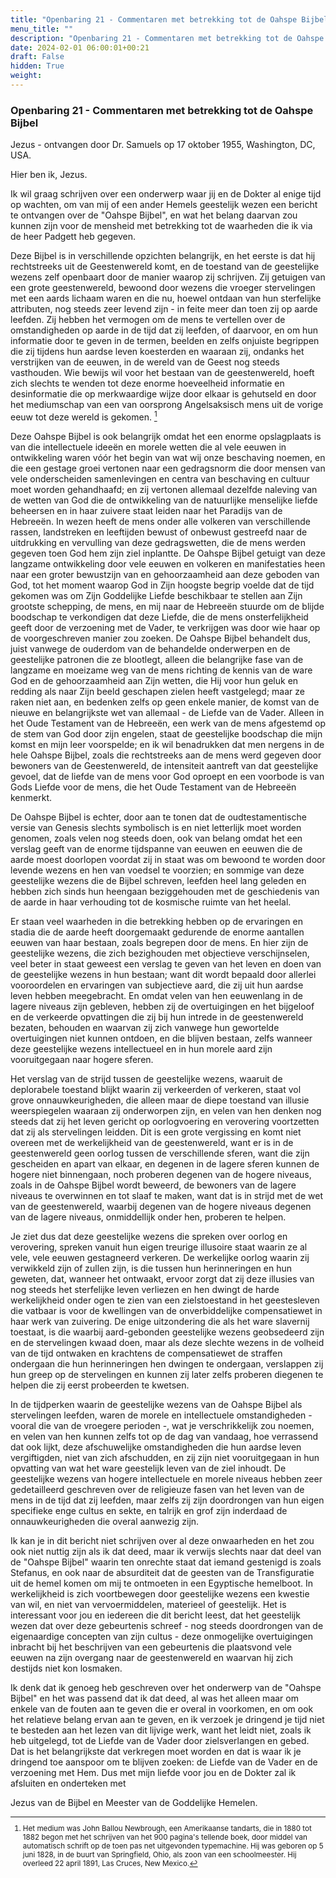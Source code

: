 ```yaml
---
title: "Openbaring 21 - Commentaren met betrekking tot de Oahspe Bijbel"
menu_title: ""
description: "Openbaring 21 - Commentaren met betrekking tot de Oahspe Bijbel"
date: 2024-02-01 06:00:01+00:21
draft: False
hidden: True
weight:
---
```

### Openbaring 21 - Commentaren met betrekking tot de Oahspe Bijbel

Jezus - ontvangen door Dr. Samuels op 17 oktober 1955, Washington, DC, USA.

Hier ben ik, Jezus.

Ik wil graag schrijven over een onderwerp waar jij en de Dokter al enige tijd op wachten, om van mij of een ander Hemels geestelijk wezen een bericht te ontvangen over de "Oahspe Bijbel", en wat het belang daarvan zou kunnen zijn voor de mensheid met betrekking tot de waarheden die ik via de heer Padgett heb gegeven.

Deze Bijbel is in verschillende opzichten belangrijk, en het eerste is dat hij rechtstreeks uit de Geestenwereld komt, en de toestand van de geestelijke wezens zelf openbaart door de manier waarop zij schrijven. Zij getuigen van een grote geestenwereld, bewoond door wezens die vroeger stervelingen met een aards lichaam waren en die nu, hoewel ontdaan van hun sterfelijke attributen, nog steeds zeer levend zijn - in feite meer dan toen zij op aarde leefden. Zij hebben het vermogen om de mens te vertellen over de omstandigheden op aarde in de tijd dat zij leefden, of daarvoor, en om hun informatie door te geven in de termen, beelden en zelfs onjuiste begrippen die zij tijdens hun aardse leven koesterden en waaraan zij, ondanks het verstrijken van de eeuwen, in de wereld van de Geest nog steeds vasthouden. Wie bewijs wil voor het bestaan van de geestenwereld, hoeft zich slechts te wenden tot deze enorme hoeveelheid informatie en desinformatie die op merkwaardige wijze door elkaar is gehutseld en door het mediumschap van een van oorsprong Angelsaksisch mens uit de vorige eeuw tot deze wereld is gekomen. [^1]

Deze Oahspe Bijbel is ook belangrijk omdat het een enorme opslagplaats is van die intellectuele ideeën en morele wetten die al vele eeuwen in ontwikkeling waren vóór het begin van wat wij onze beschaving noemen, en die een gestage groei vertonen naar een gedragsnorm die door mensen van vele onderscheiden samenlevingen en centra van beschaving en cultuur moet worden gehandhaafd; en zij vertonen allemaal dezelfde naleving van de wetten van God die de ontwikkeling van de natuurlijke menselijke liefde beheersen en in haar zuivere staat leiden naar het Paradijs van de Hebreeën. In wezen heeft de mens onder alle volkeren van verschillende rassen, landstreken en leeftijden bewust of onbewust gestreefd naar de uitdrukking en vervulling van deze gedragswetten, die de mens werden gegeven toen God hem zijn ziel inplantte. De Oahspe Bijbel getuigt van deze langzame ontwikkeling door vele eeuwen en volkeren en manifestaties heen naar een groter bewustzijn van en gehoorzaamheid aan deze geboden van God, tot het moment waarop God in Zijn hoogste begrip voelde dat de tijd gekomen was om Zijn Goddelijke Liefde beschikbaar te stellen aan Zijn grootste schepping, de mens, en mij naar de Hebreeën stuurde om de blijde boodschap te verkondigen dat deze Liefde, die de mens onsterfelijkheid geeft door de verzoening met de Vader, te verkrijgen was door wie haar op de voorgeschreven manier zou zoeken. De Oahspe Bijbel behandelt dus, juist vanwege de ouderdom van de behandelde onderwerpen en de geestelijke patronen die ze blootlegt, alleen die belangrijke fase van de langzame en moeizame weg van de mens richting de kennis van de ware God en de gehoorzaamheid aan Zijn wetten, die Hij voor hun geluk en redding als naar Zijn beeld geschapen zielen heeft vastgelegd; maar ze raken niet aan, en bedenken zelfs op geen enkele manier, de komst van de nieuwe en belangrijkste wet van allemaal - de Liefde van de Vader. Alleen in het Oude Testament van de Hebreeën, een werk van de mens afgestemd op de stem van God door zijn engelen, staat de geestelijke boodschap die mijn komst en mijn leer voorspelde; en ik wil benadrukken dat men nergens in de hele Oahspe Bijbel, zoals die rechtstreeks aan de mens werd gegeven door bewoners van de Geestenwereld, de intensiteit aantreft van dat geestelijke gevoel, dat de liefde van de mens voor God oproept en een voorbode is van Gods Liefde voor de mens, die het Oude Testament van de Hebreeën kenmerkt.

De Oahspe Bijbel is echter, door aan te tonen dat de oudtestamentische versie van Genesis slechts symbolisch is en niet letterlijk moet worden genomen, zoals velen nog steeds doen, ook van belang omdat het een verslag geeft van de enorme tijdspanne van eeuwen en eeuwen die de aarde moest doorlopen voordat zij in staat was om bewoond te worden door levende wezens en hen van voedsel te voorzien; en sommige van deze geestelijke wezens die de Bijbel schreven, leefden heel lang geleden en hebben zich sinds hun heengaan beziggehouden met de geschiedenis van de aarde in haar verhouding tot de kosmische ruimte van het heelal.

Er staan veel waarheden in die betrekking hebben op de ervaringen en stadia die de aarde heeft doorgemaakt gedurende de enorme aantallen eeuwen van haar bestaan, zoals begrepen door de mens. En hier zijn de geestelijke wezens, die zich bezighouden met objectieve verschijnselen, veel beter in staat geweest een verslag te geven van het leven en doen van de geestelijke wezens in hun bestaan; want dit wordt bepaald door allerlei vooroordelen en ervaringen van subjectieve aard, die zij uit hun aardse leven hebben meegebracht. En omdat velen van hen eeuwenlang in de lagere niveaus zijn gebleven, hebben zij de overtuigingen en het bijgeloof en de verkeerde opvattingen die zij bij hun intrede in de geestenwereld bezaten, behouden en waarvan zij zich vanwege hun gewortelde overtuigingen niet kunnen ontdoen, en die blijven bestaan, zelfs wanneer deze geestelijke wezens intellectueel en in hun morele aard zijn vooruitgegaan naar hogere sferen.

Het verslag van de strijd tussen de geestelijke wezens, waaruit de deplorabele toestand blijkt waarin zij verkeerden of verkeren, staat vol grove onnauwkeurigheden, die alleen maar de diepe toestand van illusie weerspiegelen waaraan zij onderworpen zijn, en velen van hen denken nog steeds dat zij het leven gericht op oorlogvoering en verovering voortzetten dat zij als stervelingen leidden. Dit is een grote vergissing en komt niet overeen met de werkelijkheid van de geestenwereld, want er is in de geestenwereld geen oorlog tussen de verschillende sferen, want die zijn gescheiden en apart van elkaar, en degenen in de lagere sferen kunnen de hogere niet binnengaan, noch proberen degenen van de hogere niveaus, zoals in de Oahspe Bijbel wordt beweerd, de bewoners van de lagere niveaus te overwinnen en tot slaaf te maken, want dat is in strijd met de wet van de geestenwereld, waarbij degenen van de hogere niveaus degenen van de lagere niveaus, onmiddellijk onder hen, proberen te helpen.

Je ziet dus dat deze geestelijke wezens die spreken over oorlog en verovering, spreken vanuit hun eigen treurige illusoire staat waarin ze al vele, vele eeuwen gestagneerd verkeren. De werkelijke oorlog waarin zij verwikkeld zijn of zullen zijn, is die tussen hun herinneringen en hun geweten, dat, wanneer het ontwaakt, ervoor zorgt dat zij deze illusies van nog steeds het sterfelijke leven verliezen en hen dwingt de harde werkelijkheid onder ogen te zien van een zielstoestand in het geestesleven die vatbaar is voor de kwellingen van de onverbiddelijke compensatiewet in haar werk van zuivering. De enige uitzondering die als het ware slavernij toestaat, is die waarbij aard-gebonden geestelijke wezens geobsedeerd zijn en de stervelingen kwaad doen, maar als deze slechte wezens in de volheid van de tijd ontwaken en krachtens de compensatiewet de straffen ondergaan die hun herinneringen hen dwingen te ondergaan, verslappen zij hun greep op de stervelingen en kunnen zij later zelfs proberen diegenen te helpen die zij eerst probeerden te kwetsen.

In de tijdperken waarin de geestelijke wezens van de Oahspe Bijbel als stervelingen leefden, waren de morele en intellectuele omstandigheden - vooral die van de vroegere perioden -, wat je verschrikkelijk zou noemen, en velen van hen kunnen zelfs tot op de dag van vandaag, hoe verrassend dat ook lijkt, deze afschuwelijke omstandigheden die hun aardse leven vergiftigden, niet van zich afschudden, en zij zijn niet vooruitgegaan in hun opvatting van wat het ware geestelijk leven van de ziel inhoudt. De geestelijke wezens van hogere intellectuele en morele niveaus hebben zeer gedetailleerd geschreven over de religieuze fasen van het leven van de mens in de tijd dat zij leefden, maar zelfs zij zijn doordrongen van hun eigen specifieke enge cultus en sekte, en talrijk en grof zijn inderdaad de onnauwkeurigheden die overal aanwezig zijn.

Ik kan je in dit bericht niet schrijven over al deze onwaarheden en het zou ook niet nuttig zijn als ik dat deed, maar ik verwijs slechts naar dat deel van de "Oahspe Bijbel" waarin ten onrechte staat dat iemand gestenigd is zoals Stefanus, en ook naar de absurditeit dat de geesten van de Transfiguratie uit de hemel komen om mij te ontmoeten in een Egyptische hemelboot. In werkelijkheid is zich voortbewegen door geestelijke wezens een kwestie van wil, en niet van vervoermiddelen, materieel of geestelijk. Het is interessant voor jou en iedereen die dit bericht leest, dat het geestelijk wezen dat over deze gebeurtenis schreef - nog steeds doordrongen van de eigenaardige concepten van zijn cultus - deze onmogelijke overtuigingen inbracht bij het beschrijven van een gebeurtenis die plaatsvond vele eeuwen na zijn overgang naar de geestenwereld en waarvan hij zich destijds niet kon losmaken.

Ik denk dat ik genoeg heb geschreven over het onderwerp van de "Oahspe Bijbel" en het was passend dat ik dat deed, al was het alleen maar om enkele van de fouten aan te geven die er overal in voorkomen, en om ook het relatieve belang ervan aan te geven, en ik verzoek je dringend je tijd niet te besteden aan het lezen van dit lijvige werk, want het leidt niet, zoals ik heb uitgelegd, tot de Liefde van de Vader door zielsverlangen en gebed. Dat is het belangrijkste dat verkregen moet worden en dat is waar ik je dringend toe aanspoor om te blijven zoeken: de Liefde van de Vader en de verzoening met Hem. Dus met mijn liefde voor jou en de Dokter zal ik afsluiten en onderteken met

Jezus van de Bijbel en Meester van de Goddelijke Hemelen.
<small>

[^1]: Het medium was John Ballou Newbrough, een Amerikaanse tandarts, die in 1880 tot 1882 begon met het schrijven van het 900 pagina's tellende boek, door middel van automatisch schrift op de toen pas net uitgevonden typemachine. Hij was geboren op 5 juni 1828, in de buurt van Springfield, Ohio, als zoon van een schoolmeester. Hij overleed 22 april 1891, Las Cruces, New Mexico.
